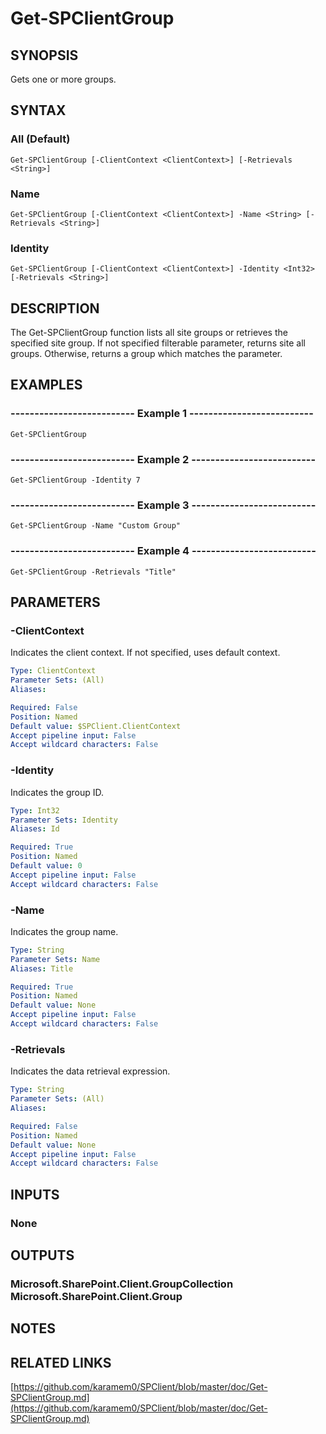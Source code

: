 # Get-SPClientGroup

## SYNOPSIS
Gets one or more groups.

## SYNTAX

### All (Default)
```
Get-SPClientGroup [-ClientContext <ClientContext>] [-Retrievals <String>]
```

### Name
```
Get-SPClientGroup [-ClientContext <ClientContext>] -Name <String> [-Retrievals <String>]
```

### Identity
```
Get-SPClientGroup [-ClientContext <ClientContext>] -Identity <Int32> [-Retrievals <String>]
```

## DESCRIPTION
The Get-SPClientGroup function lists all site groups or retrieves the
specified site group.
If not specified filterable parameter, returns site all
groups.
Otherwise, returns a group which matches the parameter.

## EXAMPLES

### -------------------------- Example 1 --------------------------
```
Get-SPClientGroup
```

### -------------------------- Example 2 --------------------------
```
Get-SPClientGroup -Identity 7
```

### -------------------------- Example 3 --------------------------
```
Get-SPClientGroup -Name "Custom Group"
```

### -------------------------- Example 4 --------------------------
```
Get-SPClientGroup -Retrievals "Title"
```

## PARAMETERS

### -ClientContext
Indicates the client context.
If not specified, uses default context.

```yaml
Type: ClientContext
Parameter Sets: (All)
Aliases: 

Required: False
Position: Named
Default value: $SPClient.ClientContext
Accept pipeline input: False
Accept wildcard characters: False
```

### -Identity
Indicates the group ID.

```yaml
Type: Int32
Parameter Sets: Identity
Aliases: Id

Required: True
Position: Named
Default value: 0
Accept pipeline input: False
Accept wildcard characters: False
```

### -Name
Indicates the group name.

```yaml
Type: String
Parameter Sets: Name
Aliases: Title

Required: True
Position: Named
Default value: None
Accept pipeline input: False
Accept wildcard characters: False
```

### -Retrievals
Indicates the data retrieval expression.

```yaml
Type: String
Parameter Sets: (All)
Aliases: 

Required: False
Position: Named
Default value: None
Accept pipeline input: False
Accept wildcard characters: False
```

## INPUTS

### None

## OUTPUTS

### Microsoft.SharePoint.Client.GroupCollection Microsoft.SharePoint.Client.Group

## NOTES

## RELATED LINKS

[https://github.com/karamem0/SPClient/blob/master/doc/Get-SPClientGroup.md](https://github.com/karamem0/SPClient/blob/master/doc/Get-SPClientGroup.md)

